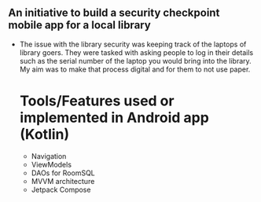 ## An initiative to build a security checkpoint mobile app for a local library
- The issue with the library security was keeping track of the laptops of library goers. They were tasked with asking people to log in their details such as the serial number of the laptop you would bring into the library. My aim was to make that process digital and for them to not use paper.

  # Tools/Features used or implemented in Android app (Kotlin)
  - Navigation
  - ViewModels
  - DAOs for RoomSQL
  - MVVM architecture
  - Jetpack Compose
